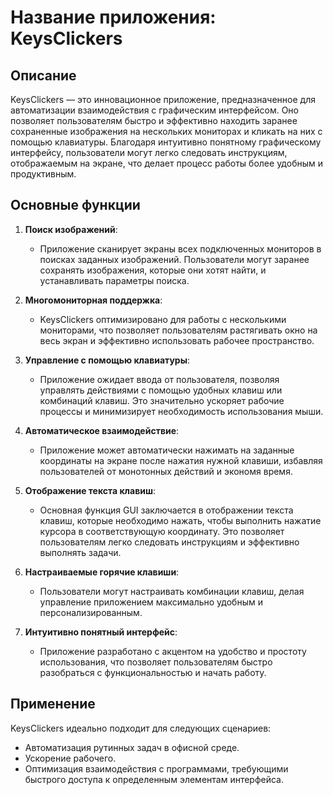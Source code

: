 # Название приложения: KeysClickers

## Описание
KeysClickers — это инновационное приложение, предназначенное для автоматизации взаимодействия с графическим интерфейсом. Оно позволяет пользователям быстро и эффективно находить заранее сохраненные изображения на нескольких мониторах и кликать на них с помощью клавиатуры. Благодаря интуитивно понятному графическому интерфейсу, пользователи могут легко следовать инструкциям, отображаемым на экране, что делает процесс работы более удобным и продуктивным. 

## Основные функции

1. **Поиск изображений**: 
   - Приложение сканирует экраны всех подключенных мониторов в поисках заданных изображений. Пользователи могут заранее сохранять изображения, которые они хотят найти, и устанавливать параметры поиска.

2. **Многомониторная поддержка**: 
   - KeysClickers оптимизировано для работы с несколькими мониторами, что позволяет пользователям растягивать окно на весь экран и эффективно использовать рабочее пространство.

3. **Управление с помощью клавиатуры**: 
   - Приложение ожидает ввода от пользователя, позволяя управлять действиями с помощью удобных клавиш или комбинаций клавиш. Это значительно ускоряет рабочие процессы и минимизирует необходимость использования мыши.

4. **Автоматическое взаимодействие**:
   - Приложение может автоматически нажимать на заданные координаты на экране после нажатия нужной клавиши, избавляя пользователей от монотонных действий и экономя время.

5. **Отображение текста клавиш**:
   - Основная функция GUI заключается в отображении текста клавиш, которые необходимо нажать, чтобы выполнить нажатие курсора в соответствующую координату. Это позволяет пользователям легко следовать инструкциям и эффективно выполнять задачи.

6. **Настраиваемые горячие клавиши**:
   - Пользователи могут настраивать комбинации клавиш, делая управление приложением максимально удобным и персонализированным.

7. **Интуитивно понятный интерфейс**:
   - Приложение разработано с акцентом на удобство и простоту использования, что позволяет пользователям быстро разобраться с функциональностью и начать работу.

## Применение
KeysClickers идеально подходит для следующих сценариев:
- Автоматизация рутинных задач в офисной среде.
- Ускорение рабочего.
- Оптимизация взаимодействия с программами, требующими быстрого доступа к определенным элементам интерфейса.
